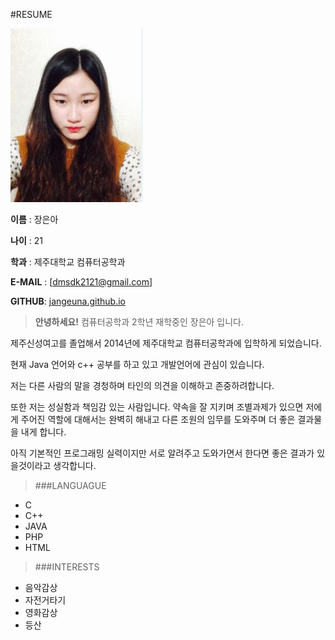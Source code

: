 #RESUME

![사진](profile.JPG)


**이름** : 장은아

**나이** : 21

**학과** : 제주대학교 컴퓨터공학과

**E-MAIL** : [dmsdk2121@gmail.com]

**GITHUB**: [jangeuna.github.io](http://github.com/Eun-A)

>__안녕하세요!__  컴퓨터공학과 2학년 재학중인 장은아 입니다.
 <p>제주신성여고를 졸업해서 2014년에 제주대학교 컴퓨터공학과에 입학하게 되었습니다.
 <p>현재 Java 언어와 c++ 공부를 하고 있고 개발언어에 관심이 있습니다.
 <p>저는 다른 사람의 말을 경청하며 타인의 의견을 이해하고 존중하려합니다.
 <p>또한 저는 성실함과 책임감 있는 사람입니다. 약속을 잘 지키며 조별과제가 있으면 저에게 주어진 역할에 대해서는 완벽히 해내고 다른 조원의 임무를 도와주며 더 좋은 결과물을 내게 합니다.
 <p>아직 기본적인 프로그래밍 실력이지만 서로 알려주고 도와가면서 한다면 좋은 결과가 있을것이라고 생각합니다.

<p>

>###LANGUAGUE

* C
* C++
* JAVA
* PHP
* HTML

>###INTERESTS

* 음악감상
* 자전거타기
* 영화감상
* 등산
